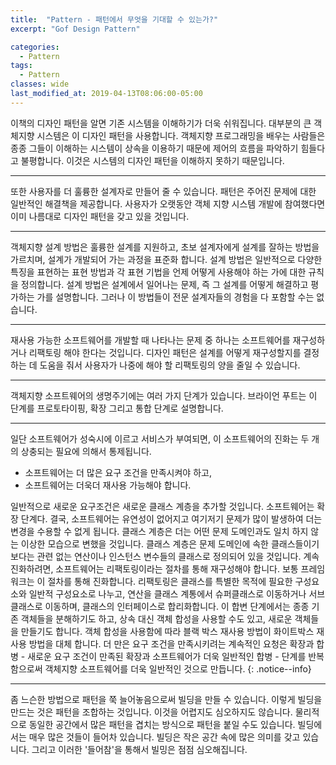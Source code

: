 ```yaml
---
title:  "Pattern - 패턴에서 무엇을 기대할 수 있는가?"
excerpt: "Gof Design Pattern"

categories:
  - Pattern
tags:
  - Pattern 
classes: wide
last_modified_at: 2019-04-13T08:06:00-05:00
---
```


이책의 디자인 패턴을 알면 기존 시스템을 이해하기가 더욱 쉬워집니다. 대부분의 큰 객체지향 시스템은 이 디자인 패턴을 사용합니다.
객체지향 프로그래밍을 배우는 사람들은 종종 그들이 이해하는 시스템이 상속을 이용하기 때문에 제어의 흐름을 파악하기 힘들다고 불평합니다. 이것은 시스템의 디자인 패턴을 이해하지 못하기 때문입니다.

***


또한 사용자를 더 훌륭한 설계자로 만들어 줄 수 있습니다. 패턴은 주어진 문제에 대한 일반적인 해결책을 제공합니다. 사용자가 오랫동안 객체 지향 시스템 개발에 참여했다면 이미 나름대로 디자인 패턴을 갖고 있을 것입니다.

***

객체지향 설계 방법은 훌륭한 설계를 지원하고, 초보 설계자에게 설계를 잘하는 방법을 가르치며, 설계가 개발되어 가는 과정을 표준화 합니다. 설계 방법은 일반적으로 다양한 특징을 표현하는 표현 방법과 각 표현 기법을 언제 어떻게 사용해야 하는 가에 대한 규칙을 정의합니다. 설계 방법은 설계에서 일어나는 문제, 즉 그 설계를 어떻게 해결하고 평가하는 가를 설명합니다. 그러나 이 방법들이 전문 설계자들의 경험을 다 포함할 수는 없습니다.

***

재사용 가능한 소프트웨어를 개발할 때 나타나는 문제 중 하나는 소프트웨어를 재구성하거나 리팩토링 해야 한다는 것입니다. 디자인 패턴은 설계를 어떻게 재구성할지를 결정하는 데 도움을 줘서 사용자가 나중에 해야 할 리팩토링의 양을 줄일 수 있습니다.

***

객체지향 소프트웨어의 생명주기에는 여러 가지 단계가 있습니다. 브라이언 푸트는 이 단계를 프로토타이핑, 확장 그리고 통합 단계로 설명합니다.

***

일단 소프트웨어가 성숙시에 이르고 서비스가 부여되면, 이 소프트웨어의 진화는 두 개의 상충되는 필요에 의해서 통제됩니다.  
  - 소프트웨어는 더 많은 요구 조건을 만족시켜야 하고,
  - 소프트웨어는 더욱더 재사용 가능해야 합니다.

일반적으로 새로운 요구조건은 새로운 클래스 계층을 추가할 것입니다. 소프트웨어는 확장 단계다. 결국, 소프트웨어는 유연성이 없어지고 여기저기 문제가 많이 발생하여 더는 변경을 수용할 수 없게 됩니다. 클래스 계층은 더는 어떤 문제 도메인과도 일치 하지 않는 이상한 모습으로 변했을 것입니다. 클래스 계층은 문제 도메인에 속한 클래스들이기보다는 관련 없는 연산이나 인스턴스 변수들의 클래스로 정의되어 있을 것입니다.
계속 진화하려면, 소프트웨어는 리팩토링이라는 절차를 통해 재구성해야 합니다. 보통 프레임워크는 이 절차를 통해 진화합니다. 리팩토링은 클래스를 특별한 목적에 필요한 구성요소와 일반적 구성요소로 나누고, 연산을 클래스 계통에서 슈퍼클래스로 이동하거나 서브클래스로 이동하며, 클래스의 인터페이스로 합리화합니다. 이 합변 단계에서는 종종 기존 객체들을 분해하기도 하고, 상속 대신 객체 합성을 사용할 수도 있고, 새로운 객체들을 만들기도 합니다. 객체 합성을 사용함에 따라 블랙 박스 재사용 방법이 화이트박스 재사용 방법을 대체 합니다. 더 만은 요구 조건을 만족시키려는 계속적인 요청은 확장과 합병 - 새로운 요구 조건이 만족된 확장과 소프트웨어가 더욱 일반적인 합병 - 단계를 반복함으로써 객체지향 소프트웨어를 더욱 일반적인 것으로 만듭니다.
{: .notice--info}

***

 좀 느슨한 방법으로 패턴을 쭉 늘어놓음으로써 빌딩을 만들 수 있습니다. 이렇게 빌딩을 만드는 것은 패턴을 조합하는 것입니다. 이것을 어렵지도 심오하지도 않습니다. 물리적으로 동일한 공간에서 많은 패턴을 겹치는 방식으로 패턴을 붙일 수도 있습니다. 빌딩에서는 매우 많은 것들이 들어차 있습니다. 빌딩은 작은 공간 속에 많은 의미를 갖고 있습니다. 그리고 이러한 '들어참'을 통해서 빌밍은 점점 심오해집니다. 